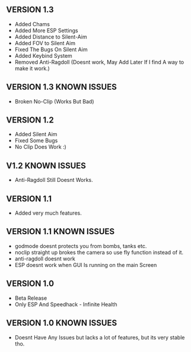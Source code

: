 ## VERSION 1.3

- Added Chams
- Added More ESP Settings
- Added Distance to Silent-Aim
- Added FOV to Silent Aim
- Fixed The Bugs On Silent Aim
- Added Keybind System
- Removed Anti-Ragdoll (Doesnt work, May Add Later If I find A way to make it work.)


## VERSION 1.3 KNOWN ISSUES

- Broken No-Clip (Works But Bad)


## VERSION 1.2

- Added Silent Aim
- Fixed Some Bugs
- No Clip Does Work :)

## V1.2 KNOWN ISSUES 

- Anti-Ragdoll Still Doesnt Works.


## VERSION 1.1

- Added very much features.

## VERSION 1.1 KNOWN ISSUES
- godmode doesnt protects you from bombs, tanks etc.
- noclip straight up brokes the camera so use fly function instead of it.
- anti-ragdoll doesnt work
- ESP doesnt work when GUI Is running on the main Screen

## VERSION 1.0

- Beta Release
- Only ESP And Speedhack - Infinite Health

## VERSION 1.0 KNOWN ISSUES

- Doesnt Have Any Issues but lacks a lot of features, but its very stable tho.
